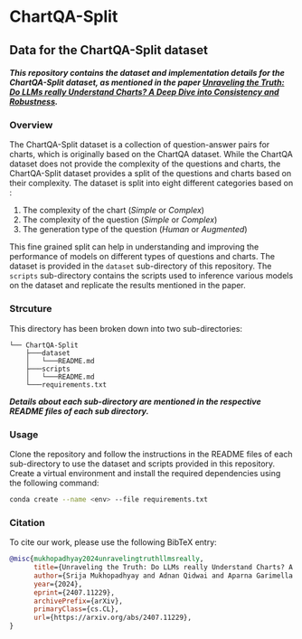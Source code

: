 # **ChartQA-Split**
## **Data for the ChartQA-Split dataset**
#### *This repository contains the dataset and implementation details for the ChartQA-Split dataset, as mentioned in the paper [Unraveling the Truth: Do LLMs really Understand Charts? A Deep Dive into Consistency and Robustness](https://arxiv.org/abs/2407.11229).*

### **Overview**
The ChartQA-Split dataset is a collection of question-answer pairs for charts, which is originally based on the ChartQA dataset. While the ChartQA dataset does not provide the complexity of the questions and charts, the ChartQA-Split dataset provides a split of the questions and charts based on their complexity. The dataset is split into eight different categories based on :
1. The complexity of the chart (*Simple* or *Complex*)
2. The complexity of the question (*Simple* or *Complex*)
3. The generation type of the question (*Human* or *Augmented*)

This fine grained split can help in understanding and improving the performance of models on different types of questions and charts. The dataset is provided in the `dataset` sub-directory of this repository. The `scripts` sub-directory contains the scripts used to inference various models on the dataset and replicate the results mentioned in the paper.

### **Strcuture**

This directory has been broken down into two sub-directories:
```
└── ChartQA-Split
    ├───dataset
    │   └───README.md
    ├───scripts
    │   └───README.md
    └───requirements.txt
```
***Details about each sub-directory are mentioned in the respective README files of each sub directory.***

### **Usage**
Clone the repository and follow the instructions in the README files of each sub-directory to use the dataset and scripts provided in this repository. 
Create a virtual environment and install the required dependencies using the following command:
```bash
conda create --name <env> --file requirements.txt
```



### **Citation**

To cite our work, please use the following BibTeX entry:
```bibtex
@misc{mukhopadhyay2024unravelingtruthllmsreally,
      title={Unraveling the Truth: Do LLMs really Understand Charts? A Deep Dive into Consistency and Robustness}, 
      author={Srija Mukhopadhyay and Adnan Qidwai and Aparna Garimella and Pritika Ramu and Vivek Gupta and Dan Roth},
      year={2024},
      eprint={2407.11229},
      archivePrefix={arXiv},
      primaryClass={cs.CL},
      url={https://arxiv.org/abs/2407.11229}, 
}
```
